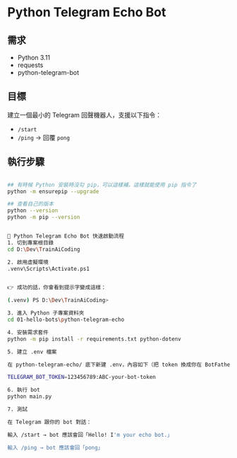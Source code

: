 # Python Telegram Echo Bot

## 需求
- Python 3.11
- requests
- python-telegram-bot

## 目標
建立一個最小的 Telegram 回聲機器人，支援以下指令：
- `/start`
- `/ping` → 回覆 `pong`

## 執行步驟
```bash

## 有時候 Python 安裝時沒勾 pip，可以這樣補，這樣就能使用 pip 指令了
python -m ensurepip --upgrade

## 查看自己的版本
python --version
python -m pip --version


🚀 Python Telegram Echo Bot 快速啟動流程
1. 切到專案根目錄
cd D:\Dev\TrainAiCoding

2. 啟用虛擬環境
.venv\Scripts\Activate.ps1


👉 成功的話，你會看到提示字變成這樣：

(.venv) PS D:\Dev\TrainAiCoding>

3. 進入 Python 子專案資料夾
cd 01-hello-bots\python-telegram-echo

4. 安裝需求套件
python -m pip install -r requirements.txt python-dotenv

5. 建立 .env 檔案

在 python-telegram-echo/ 底下新建 .env，內容如下（把 token 換成你在 BotFather 建立 bot 時拿到的）：

TELEGRAM_BOT_TOKEN=123456789:ABC-your-bot-token

6. 執行 bot
python main.py

7. 測試

在 Telegram 跟你的 bot 對話：

輸入 /start → bot 應該會回「Hello! I'm your echo bot.」

輸入 /ping → bot 應該會回「pong」

